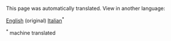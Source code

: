 


<!--- THIS IS A SUPER UNIQUE IDENTIFIER -->

This page was automatically translated. View in another language:

[English](../en/test) (original)  [Italian](../it/test)<sup>\*</sup> 

<sup>\*</sup> machine translated
